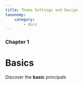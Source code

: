 ```yaml
---
title: Theme Settings and Design
taxonomy:
    category:
        - docs
---
```


### Chapter 1

# Basics

Discover the **basic** principals
